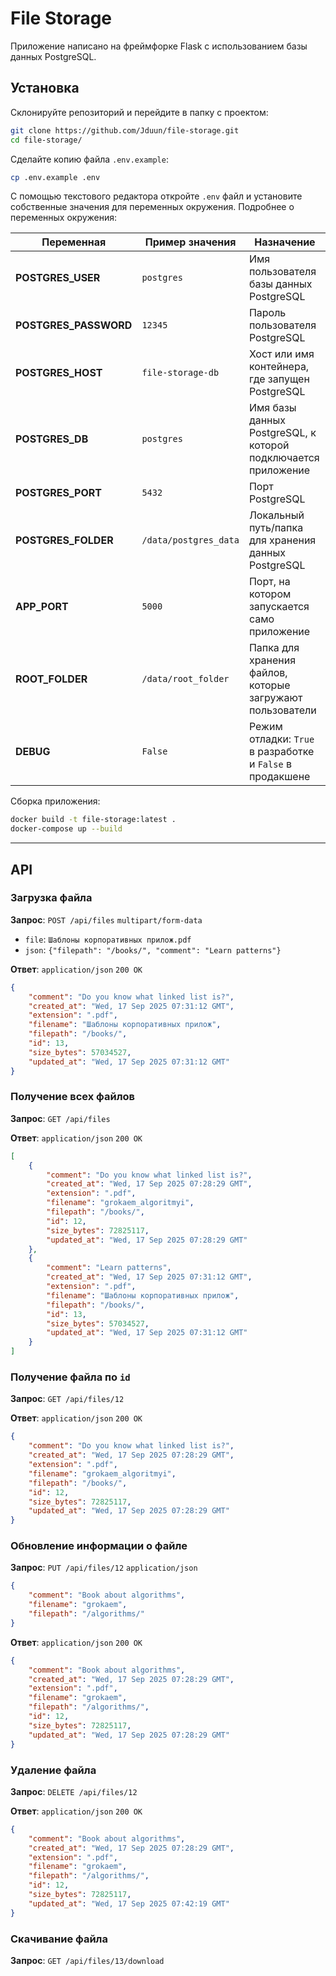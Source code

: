# File Storage

Приложение написано на фреймфорке Flask с использованием базы данных PostgreSQL.

## Установка
Склонируйте репозиторий и перейдите в папку с проектом:
```sh
git clone https://github.com/Jduun/file-storage.git
cd file-storage/
```
Сделайте копию файла `.env.example`:
```sh 
cp .env.example .env
```
С помощью текстового редактора откройте `.env` файл и установите собственные значения для переменных окружения.
Подробнее о переменных окружения:

| Переменная             | Пример значения       | Назначение                                                |
| ---------------------- |-----------------------|-----------------------------------------------------------|
| **POSTGRES\_USER**     | `postgres`            | Имя пользователя базы данных PostgreSQL                   |
| **POSTGRES\_PASSWORD** | `12345`               | Пароль пользователя PostgreSQL                            |
| **POSTGRES\_HOST**     | `file-storage-db`     | Хост или имя контейнера, где запущен PostgreSQL           |
| **POSTGRES\_DB**       | `postgres`            | Имя базы данных PostgreSQL, к которой подключается приложение |
| **POSTGRES\_PORT**     | `5432`                | Порт PostgreSQL                                           |
| **POSTGRES\_FOLDER**   | `/data/postgres_data` | Локальный путь/папка для хранения данных PostgreSQL       |
| **APP\_PORT**          | `5000`                | Порт, на котором запускается само приложение              |
| **ROOT\_FOLDER**       | `/data/root_folder`   | Папка для хранения файлов, которые загружают пользователи |
| **DEBUG**              | `False`               | Режим отладки: `True` в разработке и `False` в продакшене |

Сборка приложения:
```sh
docker build -t file-storage:latest .
docker-compose up --build
```

---

## API
### Загрузка файла
**Запрос**: `POST /api/files` `multipart/form-data`
- `file`: `Шаблоны корпоративных прилож.pdf`
- `json`: `{"filepath": "/books/", "comment": "Learn patterns"}` 

**Ответ**: `application/json` `200 OK`
```json
{
    "comment": "Do you know what linked list is?",
    "created_at": "Wed, 17 Sep 2025 07:31:12 GMT",
    "extension": ".pdf",
    "filename": "Шаблоны корпоративных прилож",
    "filepath": "/books/",
    "id": 13,
    "size_bytes": 57034527,
    "updated_at": "Wed, 17 Sep 2025 07:31:12 GMT"
}
```

### Получение всех файлов
**Запрос**: `GET /api/files`

**Ответ**: `application/json` `200 OK`
```json
[
    {
        "comment": "Do you know what linked list is?",
        "created_at": "Wed, 17 Sep 2025 07:28:29 GMT",
        "extension": ".pdf",
        "filename": "grokaem_algoritmyi",
        "filepath": "/books/",
        "id": 12,
        "size_bytes": 72825117,
        "updated_at": "Wed, 17 Sep 2025 07:28:29 GMT"
    },
    {
        "comment": "Learn patterns",
        "created_at": "Wed, 17 Sep 2025 07:31:12 GMT",
        "extension": ".pdf",
        "filename": "Шаблоны корпоративных прилож",
        "filepath": "/books/",
        "id": 13,
        "size_bytes": 57034527,
        "updated_at": "Wed, 17 Sep 2025 07:31:12 GMT"
    }
]
```
### Получение файла по `id`
**Запрос**: `GET /api/files/12`

**Ответ**: `application/json` `200 OK`
```json
{
    "comment": "Do you know what linked list is?",
    "created_at": "Wed, 17 Sep 2025 07:28:29 GMT",
    "extension": ".pdf",
    "filename": "grokaem_algoritmyi",
    "filepath": "/books/",
    "id": 12,
    "size_bytes": 72825117,
    "updated_at": "Wed, 17 Sep 2025 07:28:29 GMT"
}
```

### Обновление информации о файле
**Запрос**: `PUT /api/files/12` `application/json`
```json
{
    "comment": "Book about algorithms",
    "filename": "grokaem",
    "filepath": "/algorithms/"
}
```

**Ответ**: `application/json` `200 OK`
```json
{
    "comment": "Book about algorithms",
    "created_at": "Wed, 17 Sep 2025 07:28:29 GMT",
    "extension": ".pdf",
    "filename": "grokaem",
    "filepath": "/algorithms/",
    "id": 12,
    "size_bytes": 72825117,
    "updated_at": "Wed, 17 Sep 2025 07:28:29 GMT"
}
```

### Удаление файла
**Запрос**: `DELETE /api/files/12`

**Ответ**: `application/json` `200 OK`
```json
{
    "comment": "Book about algorithms",
    "created_at": "Wed, 17 Sep 2025 07:28:29 GMT",
    "extension": ".pdf",
    "filename": "grokaem",
    "filepath": "/algorithms/",
    "id": 12,
    "size_bytes": 72825117,
    "updated_at": "Wed, 17 Sep 2025 07:42:19 GMT"
}
```

### Скачивание файла
**Запрос**: `GET /api/files/13/download`